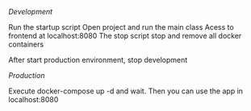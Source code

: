 *Development*

Run the startup script
Open project and run the main class
Acess to frontend at localhost:8080
The stop script stop and remove all docker containers

After start production environment, stop development

*Production*

Execute docker-compose up -d and wait.
Then you can use the app in localhost:8080

